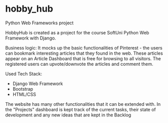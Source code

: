 # hobby_hub
Python Web Frameworks project

HobbyHub is created as a project for the course SoftUni Python Web Framework with Django.

Business logic: It mocks up the basic functionalities of Pinterest - the users can bookmark interesting articles that they found in the web. These articles appear on an Article Dashboard that is free for browsing to all visitors. The registered users can upvote/downvote the articles and comment them.

Used Tech Stack:
- Django Web Framework
- Bootstrap
- HTML/CSS

The website has many other functionalities that it can be extended with. In the "Projects" dashboard is kept track of the current tasks, their state of development and any new ideas that are kept in the Backlog